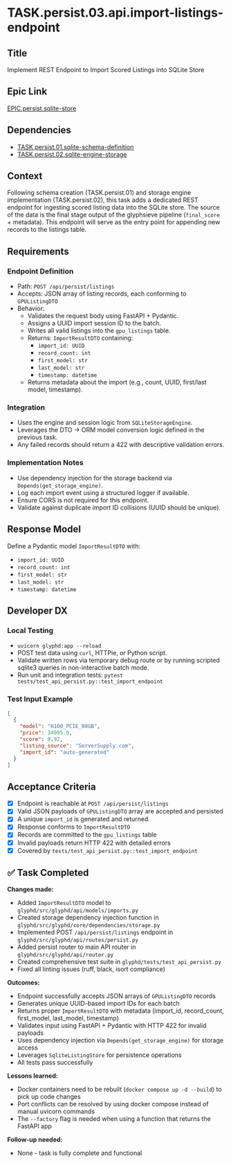 # TASK.persist.03.api.import-listings-endpoint

## Title
Implement REST Endpoint to Import Scored Listings into SQLite Store

## Epic Link
[EPIC.persist.sqlite-store](../epics/open/EPIC.persist.sqlite-store.md)

## Dependencies
- [TASK.persist.01.sqlite-schema-definition](../tasks/open/TASK.persist.01.sqlite-schema-definition.md)
- [TASK.persist.02.sqlite-engine-storage](../tasks/open/TASK.persist.02.sqlite-engine-storage.md)

## Context
Following schema creation (TASK.persist.01) and storage engine implementation (TASK.persist.02), this task adds a dedicated REST endpoint for ingesting scored listing data into the SQLite store. The source of the data is the final stage output of the glyphsieve pipeline (`final_score` + metadata). This endpoint will serve as the entry point for appending new records to the listings table.

## Requirements

### Endpoint Definition
- Path: `POST /api/persist/listings`
- Accepts: JSON array of listing records, each conforming to `GPUListingDTO`
- Behavior:
  - Validates the request body using FastAPI + Pydantic.
  - Assigns a UUID import session ID to the batch.
  - Writes all valid listings into the `gpu_listings` table.
  - Returns: `ImportResultDTO` containing:
    - `import_id: UUID`
    - `record_count: int`
    - `first_model: str`
    - `last_model: str`
    - `timestamp: datetime`
  - Returns metadata about the import (e.g., count, UUID, first/last model, timestamp).

### Integration
- Uses the engine and session logic from `SQLiteStorageEngine`.
- Leverages the DTO → ORM model conversion logic defined in the previous task.
- Any failed records should return a 422 with descriptive validation errors.

### Implementation Notes
- Use dependency injection for the storage backend via `Depends(get_storage_engine)`.
- Log each import event using a structured logger if available.
- Ensure CORS is not required for this endpoint.
- Validate against duplicate import ID collisions (UUID should be unique).

## Response Model
Define a Pydantic model `ImportResultDTO` with:
- `import_id: UUID`
- `record_count: int`
- `first_model: str`
- `last_model: str`
- `timestamp: datetime`

## Developer DX

### Local Testing
- `uvicorn glyphd:app --reload`
- POST test data using `curl`, HTTPie, or Python script.
- Validate written rows via temporary debug route or by running scripted sqlite3 queries in non-interactive batch mode.
- Run unit and integration tests: `pytest tests/test_api_persist.py::test_import_endpoint`

### Test Input Example
```json
[
  {
    "model": "H100_PCIE_80GB",
    "price": 34995.0,
    "score": 0.92,
    "listing_source": "ServerSupply.com",
    "import_id": "auto-generated"
  }
]
```

## Acceptance Criteria
- [x] Endpoint is reachable at `POST /api/persist/listings`
- [x] Valid JSON payloads of `GPUListingDTO` array are accepted and persisted
- [x] A unique `import_id` is generated and returned
- [x] Response conforms to `ImportResultDTO`
- [x] Records are committed to the `gpu_listings` table
- [x] Invalid payloads return HTTP 422 with detailed errors
- [x] Covered by `tests/test_api_persist.py::test_import_endpoint`

## ✅ Task Completed

**Changes made:**
- Added `ImportResultDTO` model to `glyphd/src/glyphd/api/models/imports.py`
- Created storage dependency injection function in `glyphd/src/glyphd/core/dependencies/storage.py`
- Implemented POST `/api/persist/listings` endpoint in `glyphd/src/glyphd/api/routes/persist.py`
- Added persist router to main API router in `glyphd/src/glyphd/api/router.py`
- Created comprehensive test suite in `glyphd/tests/test_api_persist.py`
- Fixed all linting issues (ruff, black, isort compliance)

**Outcomes:**
- Endpoint successfully accepts JSON arrays of `GPUListingDTO` records
- Generates unique UUID-based import IDs for each batch
- Returns proper `ImportResultDTO` with metadata (import_id, record_count, first_model, last_model, timestamp)
- Validates input using FastAPI + Pydantic with HTTP 422 for invalid payloads
- Uses dependency injection via `Depends(get_storage_engine)` for storage access
- Leverages `SqliteListingStore` for persistence operations
- All tests pass successfully

**Lessons learned:**
- Docker containers need to be rebuilt (`docker compose up -d --build`) to pick up code changes
- Port conflicts can be resolved by using docker compose instead of manual uvicorn commands
- The `--factory` flag is needed when using a function that returns the FastAPI app

**Follow-up needed:**
- None - task is fully complete and functional
